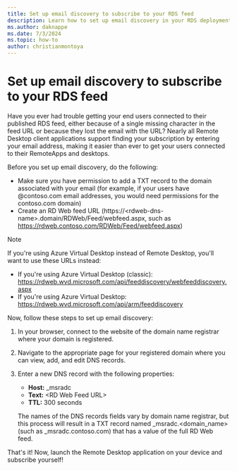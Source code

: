 ```yaml
---
title: Set up email discovery to subscribe to your RDS feed
description: Learn how to set up email discovery in your RDS deployment.
ms.author: daknappe
ms.date: 7/3/2024
ms.topic: how-to
author: christianmontoya
---
```

# Set up email discovery to subscribe to your RDS feed

Have you ever had trouble getting your end users connected to their published RDS feed, either because of a single missing character in the feed URL or because they lost the email with the URL? Nearly all Remote Desktop client applications support finding your subscription by entering your email address, making it easier than ever to get your users connected to their RemoteApps and desktops.

Before you set up email discovery, do the following:

- Make sure you have permission to add a TXT record to the domain associated with your email (for example, if your users have @contoso.com email addresses, you would need permissions for the contoso.com domain)
- Create an RD Web feed URL (https://\<rdweb-dns-name\>.domain/RDWeb/Feed/webfeed.aspx, such as https://rdweb.contoso.com/RDWeb/Feed/webfeed.aspx)

>[!NOTE]
>If you're using Azure Virtual Desktop instead of Remote Desktop, you'll want to use these URLs instead:
>
>- If you're using Azure Virtual Desktop (classic): <https://rdweb.wvd.microsoft.com/api/feeddiscovery/webfeeddiscovery.aspx>
>- If you're using Azure Virtual Desktop: <https://rdweb.wvd.microsoft.com/api/arm/feeddiscovery>

Now, follow these steps to set up email discovery:

1. In your browser, connect to the website of the domain name registrar where your domain is registered.
2. Navigate to the appropriate page for your registered domain where you can view, add, and edit DNS records.
3. Enter a new DNS record with the following properties:
   - **Host:** _msradc
   - **Text:** \<RD Web Feed URL\>
   - **TTL:** 300 seconds

   The names of the DNS records fields vary by domain name registrar, but this process will result in a TXT record named _msradc.\<domain_name\> (such as _msradc.contoso.com) that has a value of the full RD Web feed.

That's it! Now, launch the Remote Desktop application on your device and subscribe yourself!
